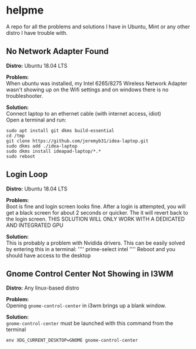 # helpme
A repo for all the problems and solutions I have in Ubuntu, Mint or any other distro I have trouble with.


## No Network Adapter Found

**Distro:** Ubuntu 18.04 LTS

**Problem:** <br/>
When ubuntu was installed, my Intel 6265/8275 Wireless Network Adapter wasn't showing up
on the Wifi settings and on windows there is no troubleshooter. 

**Solution:** <br/>
Connect laptop to an ethernet cable (with internet access, idiot) <br/>
Open a terminal and run: <br/>
```
sudo apt install git dkms build-essential
cd /tmp
git clone https://github.com/jeremyb31/idea-laptop.git
sudo dkms add ./idea-laptop
sudo dkms install ideapad-laptop/*.*
sudo reboot
```
## Login Loop

**Distro:** Ubuntu 18.04 LTS

**Problem:** <br/>
Boot is fine and login screen looks fine. After a login is attempted, you will get a black screen for about 2 seconds or quicker. The it will revert back to the login screen. THIS SOLUTION WILL ONLY WORK WITH A DEDICATED AND INTEGRATED GPU

**Solution:** <br/>
This is probably a problem with Nvidida drivers. This can be easily solved by entering this in a terminal:
''''
prime-select intel
''''
Reboot and you should have access to the desktop

## Gnome Control Center Not Showing in I3WM

**Distro:** Any linux-based distro

**Problem:** <br>
Opening `gnome-control-center` in i3wm brings up a blank window.

**Solution:** <br>
`gnome-control-center` must be launched with this command from the terminal
```
env XDG_CURRENT_DESKTOP=GNOME gnome-control-center
```
